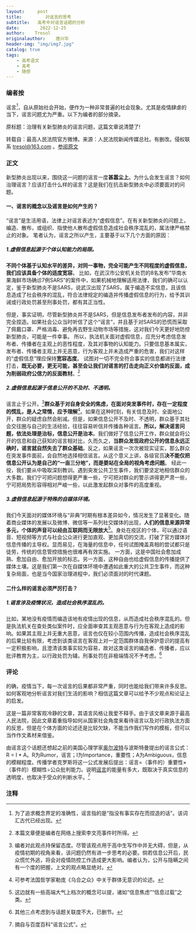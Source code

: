 ```yaml
---
layout:     post
title:         对谣言的思考
subtitle:   高考中对谣言话题的分析
date:        2022-12-25
author:    Tresol
originalauthor:    唐兴华
header-img: "img/img7.jpg"
catalog: true
tags:
    - 高考语文
    - 高考
    - 随想
---
```


### 编者按

谣言[^1]，自从原始社会开始，便作为一种非常普遍的社会现象。尤其是疫情肆虐的当下，谣言问题尤为严重。以下为编者的部分摘录。

原标题：治理有关新型肺炎的谣言问题，这篇文章说清楚了!

转载自：最高人民法院官方微博。来源：人民法院新闻传媒总社。有删改。侵权联系 tresol@163.com 。[参阅原文](https://weibo.com/ttarticle/p/show?id=2309404465698775629865&mark_id=999_reallog_mark_ad%3A999|WeiboADNatural)

### 正文

新型肺炎出现以来，围绕这一问题的谣言一度**甚嚣尘上**。为什么会发生谣言？如何治理谣言？应该打击什么样的谣言？这是我们在抗击新型肺炎中必须要面对的问题。

#### 一、谣言的概念以及谣言是如何产生的？ 

“谣言”是生活用语，法律上对谣言表述为“虚假信息”。在有关新型肺炎的问题上，编造、散布，或组织、指使他人散布虚假信息造成社会秩序混乱的，属法律严格禁止的对象。 笔者认为，谣言之所以产生，主要基于以下几个方面的原因： 

##### 1.虚假信息起源于个体认知能力的局限。  

**不同个体基于认知水平的差异，对同一事物，完全可能产生不同程度的虚假信息，我们应该具备个体的适度宽容**。  比如，在武汉市公安机关处罚的8名发布“华南水果海鲜市场确诊7例SARS”的案件中，如果机械地理解适用法律，我们的确可以认定，鉴于新型肺炎不是SARS，说武汉出现了SARS，属于编造不实信息，且该信息造成了社会秩序的混乱，符合法律规定的编造并传播虚假信息的行为，给予其训诫或行政处罚甚至刑事处罚，都有其正当性。

 但是，事实证明，尽管新型肺炎并不是SARS，但是信息发布者发布的内容，并非完全捏造。如果社会公众当时听信了这个“谣言”，并且基于对SARS的恐慌而采取了佩戴口罩、严格消毒、避免再去野生动物市场等措施，这对我们今天更好地防控新型肺炎，可能是一件幸事。 所以，执法机关面对虚假信息，应充分考虑信息发布者、传播者在主观上的恶性程度，及其对事物的认知能力。只要信息基本属实，发布者、传播者主观上并无恶意，行为客观上并未造成严重的危害，我们对这样的“虚假信息”理应保持**宽容态度**。 试图对一切不完全符合事实的信息都进行法律打击，**既无必要，更无可能，甚至会让我们对谣言的打击走向正义价值的反面，成为削弱政府公信力的反面教材**。[^2]

##### 2.虚假信息起源于信息公开的不及时、不透明。 

谣言止于公开。[^3]**群众基于对自身安全的焦虑，在面对突发事件时，存在一定程度的慌乱，是人之常情，应予理解**[^4]。如果在这种时刻，有关信息及时、全面地公开，群众的疑虑自然会削减。但是，如果信息公开不及时、不透明，群众基于其社会交往圈与自己的生活经验，往往容易听信并传播各种谣言。**所以，解决谣言问题，依法处理是治标，信息公开是治本**。我们做好了信息公开工作，群众就会将公开的信息和自己获知的谣言相对比，久而久之，**当群众发现政府公开的信息永远正确时，谣言就自然失去了群众基础**。反之，如果谣言一次次被现实证实，那么群众在突发事件面前，会自然地选择相信谣言。从这个意义上讲，各级官员**决不能仅把信息公开认为是自己的“一亩三分地”，而是要站在全局的视角考虑问题**。 经此一役，我们要从中吸取深刻教训。遇到突发公共卫生事件，我们要坚定地相信群众的大多数。我们宁可把问题想得更严重一些，宁可把对群众的警示讲得更严肃一些，宁可把局势形容得相对严峻一些，以此激发起群众对事件的高度重视。

 ##### 3.虚假信息起源于特殊的自媒体环境。 

我们今天面对的媒体环境与“非典”时期有根本差异如今，情况发生了显著变化。随着商业媒体的发展以及微博、微信等一系列社交媒体的出现，**人们的信息来源异常多元，个体的声音可以经由互联网而无限放大**[^5]。身处在疫区的个体，可以通过语音、短视频等方式与社会公众进行更加直观、更加真切的交流，打破了官方媒体对信息传播的主导权。显而易见，在海量的信息中，任何试图掩盖真相的尝试都只是徒劳，传统的信息管控措施也很难再有效实施。 一方面，这是中国社会愈加成熟、愈加自由、愈加开放的标志。另一方面，这种自由也给虚假信息的传播提供了媒体土壤。这是我们第一次在自媒体环境中遭遇如此重大的公共卫生事件，而这种复杂局面，也是当今国家治理进程中，我们必须面对的时代课题。

#### 二什么样的谣言必须严厉打击？ 

##### 1.谣言涉及疫情状况，造成社会秩序混乱的。

 比如，某地没有疫情而编造该地有疫情出现的信息，从而造成社会秩序混乱的。但是执法机关在查处类似案件时，应全面审查其主观恶意与行为在客观上造成的影响。如果其主观上并无重大恶意，谣言也仅在较小范围内传播，造成社会秩序混乱的后果比较有限，考虑到该类谣言在客观上对一定范围群体自我保护意识的提高有一定积极影响，且澄清该类事实较为容易，故对这类谣言的编造者、传播者，应以批评教育为主，以行政处罚为辅，刑事处罚在非极端情况不予考虑。[^6]

### 评论

的确，疫情当下，每一次谣言的后果都非常严重，同时也能给我们带来许多反思。如何客观地分析谣言对我们生活的影响？相信这篇文章可以给予不少观点和论证上的启发。

这是一篇非常客观冷静的文章，其语言风格让我爱不释手。由于该文章来源于最高人民法院，因此文章着重指导如何从国家社会角度来看待谣言以及对行政执法方面的反思，但是在个体方面的论述还是比较欠缺，不能当作我们写作的模板，但可以当作作文素材来借鉴。

由谣言这个话题还想起之前的美国心理学家[奥尔波特](https://baike.baidu.com/item/戈登·威拉德·奥尔波特/16170903)与波斯特曼提出的谣言公式：R = I * A。R为Rumor，谣言；I为Importance，重要性；A为Ambiguous，信息的模糊程度。传播学者克罗斯将这一公式发展后提出：谣言=（事件的）重要性×（事件的）模糊性÷公众批判能力。说明[谣言](https://baike.baidu.com/item/谣言?fromModule=lemma_inlink)的能量有多大，既取决于真实信息的透明度，也取决于受众的判断水平。[^7]

### 注释

[^1]:为了追求概念界定的准确性，谣言指的是“指没有事实存在而捏造的话”。该词汇古代已经出现。
[^2]:本篇文章便是编者在网络上搜索李文亮事件时所得。
[^3]:编者对此观点持保留态度。尽管该观点用于高中生写作中并无大碍，但是，从疫情初期的视角来看，该问题仍然有进一步思考的必要。倘若信息公开后，民众慌忙外逃，将会对疫情防控工作造成更大影响。编者认为，公开与隐瞒之间有一个度的把握，上文的观点略显绝对。
[^4]:可参考法国哲学家勒庞《乌合之众》中关于群体无意识的论述。
[^5]:这边就有一些高端大气上档次的概念可以提，诸如“信息焦虑”“信息过载”之类。
[^6]:其他三点考虑到与话题关联度不大，已删节。

[^7]:摘自与百度百科“谣言公式”。
